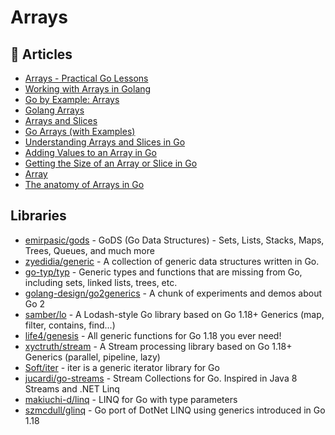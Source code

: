 # Arrays

## 📕 Articles
- [Arrays - Practical Go Lessons](https://www.practical-go-lessons.com/chap-20-arrays)
- [Working with Arrays in Golang](https://www.callicoder.com/golang-arrays/)
- [Go by Example: Arrays](https://gobyexample.com/arrays)
- [Golang Arrays](https://www.golangprograms.com/go-language/arrays.html)
- [Arrays and Slices](https://golangbot.com/arrays-and-slices/)
- [Go Arrays (with Examples)](https://golangr.com/arrays/)
- [Understanding Arrays and Slices in Go](https://www.digitalocean.com/community/tutorials/understanding-arrays-and-slices-in-go)
- [Adding Values to an Array in Go](https://tutorialedge.net/golang/snippets/adding-values-array-slice-go/)
- [Getting the Size of an Array or Slice in Go](https://tutorialedge.net/golang/snippets/getting-size-of-array-slice-go/)
- [Array](https://nanxiao.gitbooks.io/golang-101-hacks/content/posts/array.html)
- [The anatomy of Arrays in Go](https://medium.com/rungo/the-anatomy-of-arrays-in-go-24429e4491b7)

## Libraries
- [emirpasic/gods](https://github.com/emirpasic/gods) - GoDS (Go Data Structures) - Sets, Lists, Stacks, Maps, Trees, Queues, and much more
- [zyedidia/generic](https://github.com/zyedidia/generic) - A collection of generic data structures written in Go.
- [go-typ/typ](https://github.com/go-typ/typ) - Generic types and functions that are missing from Go, including sets, linked lists, trees, etc.
- [golang-design/go2generics](https://github.com/golang-design/go2generics) - A chunk of experiments and demos about Go 2 
- [samber/lo](https://github.com/samber/lo) - A Lodash-style Go library based on Go 1.18+ Generics (map, filter, contains, find...)
- [life4/genesis](https://github.com/life4/genesis) - All generic functions for Go 1.18 you ever need!
- [xyctruth/stream](https://github.com/xyctruth/stream) - A Stream processing library based on Go 1.18+ Generics (parallel, pipeline, lazy)
- [Soft/iter](https://github.com/Soft/iter) - iter is a generic iterator library for Go
- [jucardi/go-streams](https://github.com/jucardi/go-streams) - Stream Collections for Go. Inspired in Java 8 Streams and .NET Linq
- [makiuchi-d/linq](https://github.com/makiuchi-d/linq) - LINQ for Go with type parameters
- [szmcdull/glinq](https://github.com/szmcdull/glinq) - Go port of DotNet LINQ using generics introduced in Go 1.18